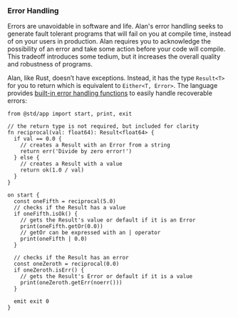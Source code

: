 ### Error Handling

Errors are unavoidable in software and life. Alan's error handling seeks to generate fault tolerant programs that will fail on you at compile time, instead of on your users in production. Alan requires you to acknowledge the possibility of an error and take some action before your code will compile. This tradeoff introduces some tedium, but it increases the overall quality and robustness of programs.

Alan, like Rust, doesn’t have exceptions. Instead, it has the type `Result<T>` for you to return which is equivalent to `Either<T, Error>`. The language provides [built-in error handling functions](./builtins/result_maybe.md) to easily handle recoverable errors: 

```rust,editable
from @std/app import start, print, exit

// the return type is not required, but included for clarity
fn reciprocal(val: float64): Result<float64> {
  if val == 0.0 {
    // creates a Result with an Error from a string
    return err('Divide by zero error!')
  } else {
    // creates a Result with a value
    return ok(1.0 / val)
  }
}

on start {
  const oneFifth = reciprocal(5.0)
  // checks if the Result has a value
  if oneFifth.isOk() {
    // gets the Result's value or default if it is an Error
    print(oneFifth.getOr(0.0))
    // getOr can be expressed with an | operator
    print(oneFifth | 0.0)
  }

  // checks if the Result has an error
  const oneZeroth = reciprocal(0.0)
  if oneZeroth.isErr() {
    // gets the Result's Error or default if it is a value
    print(oneZeroth.getErr(noerr()))
  }

  emit exit 0
}
```


